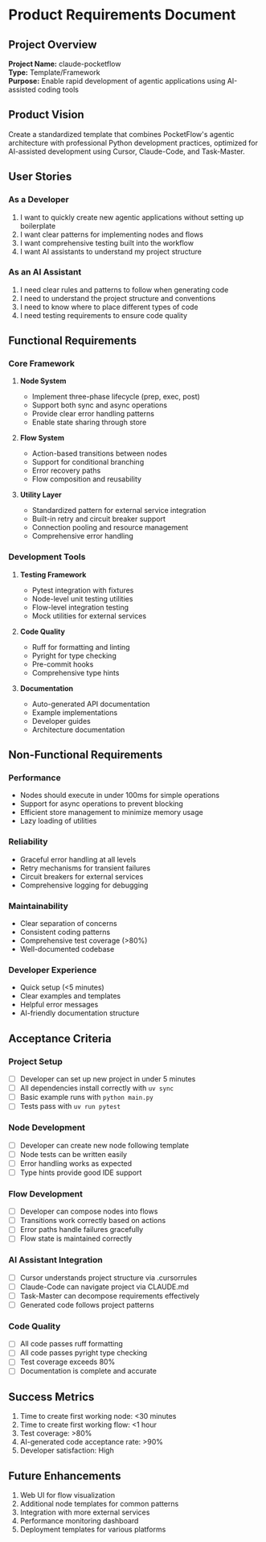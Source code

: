 # Product Requirements Document

## Project Overview
**Project Name:** claude-pocketflow  
**Type:** Template/Framework  
**Purpose:** Enable rapid development of agentic applications using AI-assisted coding tools

## Product Vision
Create a standardized template that combines PocketFlow's agentic architecture with professional Python development practices, optimized for AI-assisted development using Cursor, Claude-Code, and Task-Master.

## User Stories

### As a Developer
1. I want to quickly create new agentic applications without setting up boilerplate
2. I want clear patterns for implementing nodes and flows
3. I want comprehensive testing built into the workflow
4. I want AI assistants to understand my project structure

### As an AI Assistant
1. I need clear rules and patterns to follow when generating code
2. I need to understand the project structure and conventions
3. I need to know where to place different types of code
4. I need testing requirements to ensure code quality

## Functional Requirements

### Core Framework
1. **Node System**
   - Implement three-phase lifecycle (prep, exec, post)
   - Support both sync and async operations
   - Provide clear error handling patterns
   - Enable state sharing through store

2. **Flow System**
   - Action-based transitions between nodes
   - Support for conditional branching
   - Error recovery paths
   - Flow composition and reusability

3. **Utility Layer**
   - Standardized pattern for external service integration
   - Built-in retry and circuit breaker support
   - Connection pooling and resource management
   - Comprehensive error handling

### Development Tools
1. **Testing Framework**
   - Pytest integration with fixtures
   - Node-level unit testing utilities
   - Flow-level integration testing
   - Mock utilities for external services

2. **Code Quality**
   - Ruff for formatting and linting
   - Pyright for type checking
   - Pre-commit hooks
   - Comprehensive type hints

3. **Documentation**
   - Auto-generated API documentation
   - Example implementations
   - Developer guides
   - Architecture documentation

## Non-Functional Requirements

### Performance
- Nodes should execute in under 100ms for simple operations
- Support for async operations to prevent blocking
- Efficient store management to minimize memory usage
- Lazy loading of utilities

### Reliability
- Graceful error handling at all levels
- Retry mechanisms for transient failures
- Circuit breakers for external services
- Comprehensive logging for debugging

### Maintainability
- Clear separation of concerns
- Consistent coding patterns
- Comprehensive test coverage (>80%)
- Well-documented codebase

### Developer Experience
- Quick setup (<5 minutes)
- Clear examples and templates
- Helpful error messages
- AI-friendly documentation structure

## Acceptance Criteria

### Project Setup
- [ ] Developer can set up new project in under 5 minutes
- [ ] All dependencies install correctly with `uv sync`
- [ ] Basic example runs with `python main.py`
- [ ] Tests pass with `uv run pytest`

### Node Development
- [ ] Developer can create new node following template
- [ ] Node tests can be written easily
- [ ] Error handling works as expected
- [ ] Type hints provide good IDE support

### Flow Development
- [ ] Developer can compose nodes into flows
- [ ] Transitions work correctly based on actions
- [ ] Error paths handle failures gracefully
- [ ] Flow state is maintained correctly

### AI Assistant Integration
- [ ] Cursor understands project structure via .cursorrules
- [ ] Claude-Code can navigate project via CLAUDE.md
- [ ] Task-Master can decompose requirements effectively
- [ ] Generated code follows project patterns

### Code Quality
- [ ] All code passes ruff formatting
- [ ] All code passes pyright type checking
- [ ] Test coverage exceeds 80%
- [ ] Documentation is complete and accurate

## Success Metrics
1. Time to create first working node: <30 minutes
2. Time to create first working flow: <1 hour
3. Test coverage: >80%
4. AI-generated code acceptance rate: >90%
5. Developer satisfaction: High

## Future Enhancements
1. Web UI for flow visualization
2. Additional node templates for common patterns
3. Integration with more external services
4. Performance monitoring dashboard
5. Deployment templates for various platforms
